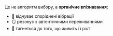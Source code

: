 Це не алгоритм вибору, а **органічне впізнавання**:
- 🧬 відчуває споріднені вібрації
- 🪞 резонує з автентичними переживаннями  
- 🌱 тягнеться до того, що живить її ріст